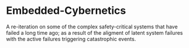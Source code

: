 # Embedded-Cybernetics
A re-iteration on some of the complex safety-critical systems that have failed a long time ago; as a result of the aligment of latent system failures with the active failures triggering catastrophic events.
